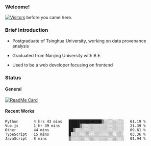 ### Welcome!

[![Visitors](https://visitor-badge.laobi.icu/badge?page_id=HermitSun.HermitSun)]() before you came here.

### Brief Introduction

- Postgraduate of Tsinghua University, working on data provenance analysis

- Graduated from Nanjing University with B.E.

- Used to be a web developer focusing on frontend

### Status

#### General

[![ReadMe Card](https://github-readme-stats.hermitsun.vercel.app/api?username=HermitSun&count_private=true&show_icons=true)]()

#### Recent Works

<!--START_SECTION:waka-->
```text
Python       4 hrs 43 mins   ███████████████▒░░░░░░░░░   61.19 % 
Vue.js       1 hr 39 mins    █████▒░░░░░░░░░░░░░░░░░░░   21.39 % 
Other        44 mins         ██▒░░░░░░░░░░░░░░░░░░░░░░   09.61 % 
TypeScript   15 mins         █░░░░░░░░░░░░░░░░░░░░░░░░   03.36 % 
JavaScript   8 mins          ▒░░░░░░░░░░░░░░░░░░░░░░░░   01.94 % 
```
<!--END_SECTION:waka-->
